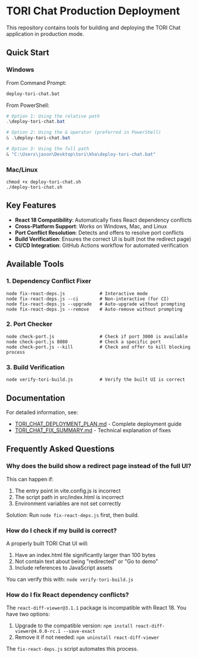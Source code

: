 # TORI Chat Production Deployment

This repository contains tools for building and deploying the TORI Chat application in production mode.

## Quick Start

### Windows
From Command Prompt:
```cmd
deploy-tori-chat.bat
```

From PowerShell:
```powershell
# Option 1: Using the relative path
.\deploy-tori-chat.bat

# Option 2: Using the & operator (preferred in PowerShell)
& .\deploy-tori-chat.bat

# Option 3: Using the full path
& "C:\Users\jason\Desktop\tori\kha\deploy-tori-chat.bat"
```

### Mac/Linux
```
chmod +x deploy-tori-chat.sh
./deploy-tori-chat.sh
```

## Key Features

- **React 18 Compatibility**: Automatically fixes React dependency conflicts
- **Cross-Platform Support**: Works on Windows, Mac, and Linux
- **Port Conflict Resolution**: Detects and offers to resolve port conflicts
- **Build Verification**: Ensures the correct UI is built (not the redirect page)
- **CI/CD Integration**: GitHub Actions workflow for automated verification

## Available Tools

### 1. Dependency Conflict Fixer
```
node fix-react-deps.js             # Interactive mode
node fix-react-deps.js --ci        # Non-interactive (for CI)
node fix-react-deps.js --upgrade   # Auto-upgrade without prompting
node fix-react-deps.js --remove    # Auto-remove without prompting
```

### 2. Port Checker
```
node check-port.js                 # Check if port 3000 is available
node check-port.js 8080            # Check a specific port
node check-port.js --kill          # Check and offer to kill blocking process
```

### 3. Build Verification
```
node verify-tori-build.js          # Verify the built UI is correct
```

## Documentation

For detailed information, see:

- [TORI_CHAT_DEPLOYMENT_PLAN.md](TORI_CHAT_DEPLOYMENT_PLAN.md) - Complete deployment guide
- [TORI_CHAT_FIX_SUMMARY.md](TORI_CHAT_FIX_SUMMARY.md) - Technical explanation of fixes

## Frequently Asked Questions

### Why does the build show a redirect page instead of the full UI?

This can happen if:
1. The entry point in vite.config.js is incorrect
2. The script path in src/index.html is incorrect
3. Environment variables are not set correctly

Solution: Run `node fix-react-deps.js` first, then build.

### How do I check if my build is correct?

A properly built TORI Chat UI will:
1. Have an index.html file significantly larger than 100 bytes
2. Not contain text about being "redirected" or "Go to demo"
3. Include references to JavaScript assets

You can verify this with: `node verify-tori-build.js`

### How do I fix React dependency conflicts?

The `react-diff-viewer@3.1.1` package is incompatible with React 18. You have two options:
1. Upgrade to the compatible version: `npm install react-diff-viewer@4.0.0-rc.1 --save-exact`
2. Remove it if not needed: `npm uninstall react-diff-viewer`

The `fix-react-deps.js` script automates this process.
